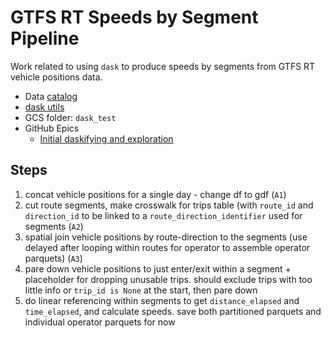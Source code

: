 # GTFS RT Speeds by Segment Pipeline

Work related to using `dask` to produce speeds by segments from GTFS RT vehicle positions data.

* Data [catalog](./catalog.yml)
* [dask utils](./dask_utils.py)
* GCS folder: `dask_test`
* GitHub Epics
    * [Initial daskifying and exploration](https://github.com/cal-itp/data-analyses/issues/592)


## Steps
1. concat vehicle positions for a single day - change df to gdf (`A1`)
1. cut route segments, make crosswalk for trips table (with `route_id` and `direction_id` to be linked to a `route_direction_identifier` used for segments (`A2`)
1. spatial join vehicle positions by route-direction to the segments (use delayed after looping within routes for operator to assemble operator parquets) (`A3`)
1. pare down vehicle positions to just enter/exit within a segment + placeholder for dropping unusable trips. should exclude trips with too little info or `trip_id is None` at the start, then pare down
1. do linear referencing within segments to get `distance_elapsed` and `time_elapsed`, and calculate speeds. save both partitioned parquets and individual operator parquets for now